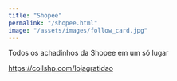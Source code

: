 ```yaml
---
title: "Shopee"
permalink: "/shopee.html"
image: "/assets/images/follow_card.jpg"
---
```

Todos os achadinhos da Shopee em um só lugar

https://collshp.com/lojagratidao